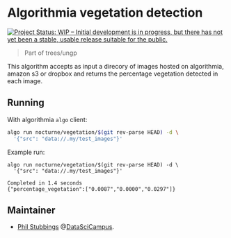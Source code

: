 # Algorithmia vegetation detection

[![Project Status: WIP – Initial development is in progress, but there has not yet been a stable, usable release suitable for the public.](http://www.repostatus.org/badges/latest/wip.svg)](http://www.repostatus.org/#wip)

> Part of trees/ungp

This algorithm accepts as input a direcory of images hosted on algorithmia,
amazon s3 or dropbox and returns the percentage vegetation detected in each
image.


## Running

With algorithmia `algo` client:

```bash
algo run nocturne/vegetation/$(git rev-parse HEAD) -d \
  '{"src": "data://.my/test_images"}'
```

Example run:

```
algo run nocturne/vegetation/$(git rev-parse HEAD) -d \
  '{"src": "data://.my/test_images"}'

Completed in 1.4 seconds
{"percentage_vegetation":["0.0087","0.0000","0.0297"]}
```


## Maintainer

* [Phil Stubbings](https://github.com/phil8192) @[DataSciCampus](https://datasciencecampus.github.io/).
